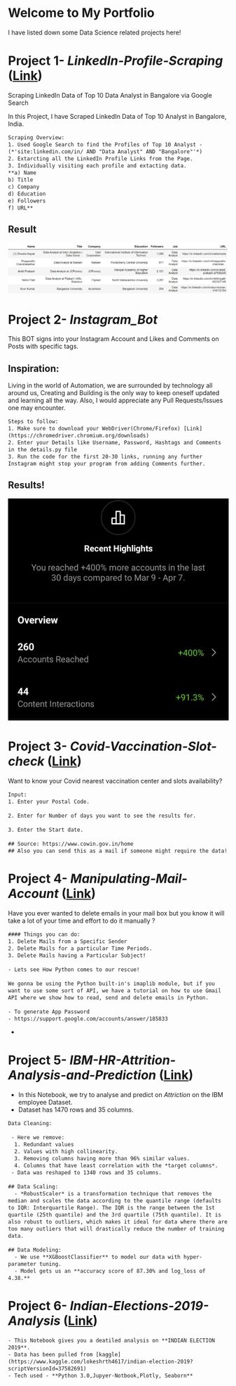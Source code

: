 # Welcome to My Portfolio

I have listed down some Data Science related projects here!

# **Project 1-** _LinkedIn-Profile-Scraping_ ([Link](https://github.com/Lokeshrathi/LinkedIn-Profile-Scraping))
Scraping LinkedIn Data of Top 10 Data Analyst in Bangalore via Google Search

In this Project, I have Scraped LinkedIn Data of Top 10 Analyst in Bangalore, India.

```
Scraping Overview:
1. Used Google Search to find the Profiles of Top 10 Analyst - (*'site:linkedin.com/in/ AND "Data Analyst" AND "Bangalore"'*)
2. Extarcting all the LinkedIn Profile Links from the Page.
3. Individually visiting each profile and extacting data.
**a) Name
b) Title
c) Company
d) Education
e) Followers
f) URL**
```
## Result

![Image](https://github.com/Lokeshrathi/LinkedIn-Profile-Scraping/blob/main/LinkedIn%20Profiles.PNG)

# **Project 2-** _Instagram_Bot_
This BOT signs into your Instagram Account and Likes and Comments on Posts with specific tags.

## Inspiration:
Living in the world of Automation, we are surrounded by technology all around us, Creating and Building is the only way to keep oneself updated and learning all the way.
Also, I would appreciate any Pull Requests/Issues one may encounter.
```
Steps to follow:
1. Make sure to download your WebDriver(Chrome/Firefox) [Link](https://chromedriver.chromium.org/downloads) 
2. Enter your Details like Username, Password, Hashtags and Comments in the details.py file
3. Run the code for the first 20-30 links, running any further Instagram might stop your program from adding Comments further.
```
## Results!

![Image](https://github.com/Lokeshrathi/Instagram_bot/blob/main/Instagram%20Results.jpeg)


# **Project 3-** _Covid-Vaccination-Slot-check_ ([Link](https://github.com/Lokeshrathi/Covid-Vaccination-Slot-check))

Want to know your Covid nearest vaccination center and slots availability?
```
Input: 
1. Enter your Postal Code.

2. Enter for Number of days you want to see the results for.

3. Enter the Start date.

## Source: https://www.cowin.gov.in/home
## Also you can send this as a mail if someone might require the data!
```

# **Project 4-** _Manipulating-Mail-Account_ ([Link](https://github.com/Lokeshrathi/Manipulating-Mail-Account))

Have you ever wanted to delete emails in your mail box but you know it will take a lot of your time and effort to do it manually ?
```
#### Things you can do:
1. Delete Mails from a Specific Sender
2. Delete Mails for a particular Time Periods.
3. Delete Mails having a Particular Subject!

- Lets see How Python comes to our rescue!

We gonna be using the Python built-in's imaplib module, but if you want to use some sort of API, we have a tutorial on how to use Gmail API where we show how to read, send and delete emails in Python. 

- To generate App Password
- https://support.google.com/accounts/answer/185833
```

-
# **Project 5-** _IBM-HR-Attrition-Analysis-and-Prediction_ ([Link](https://github.com/Lokeshrathi/IBM-HR-Attrition-Analysis-and-Prediction))

- In this Notebook, we try to analyse and predict on *Attriction* on the IBM employee Dataset. 
- Dataset has 1470 rows and 35 columns.

```
Data Cleaning:

 - Here we remove:
  1. Redundant values
  2. Values with high collinearity.
  3. Removing columns having more than 96% similar values.
  4. Columns that have least correlation with the *target columns*.
 - Data was reshaped to 1340 rows and 35 columns.

## Data Scaling:
  - *RobustScaler* is a transformation technique that removes the median and scales the data according to the quantile range (defaults to IQR: Interquartile Range). The IQR is the range between the 1st quartile (25th quantile) and the 3rd quartile (75th quantile). It is also robust to outliers, which makes it ideal for data where there are too many outliers that will drastically reduce the number of training data.
  
## Data Modeling:
  - We use **XGBoostClassifier** to model our data with hyper-parameter tuning.
  - Model gets us an **accuracy score of 87.30% and log_loss of 4.38.**
  ```
  
 # **Project 6-** _Indian-Elections-2019-Analysis_ ([Link](https://github.com/Lokeshrathi/Indian-Elections-2019-Analysis))
 ```
- This Notebook gives you a deatiled analysis on **INDIAN ELECTION 2019**. 
- Data has been pulled from [kaggle](https://www.kaggle.com/lokeshrth4617/indian-election-2019?scriptVersionId=37582691)
- Tech used - **Python 3.0,Jupyer-Notbook,Plotly, Seaborn**
```


